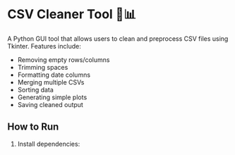 
# CSV Cleaner Tool 🧹📊

A Python GUI tool that allows users to clean and preprocess CSV files using Tkinter. Features include:

- Removing empty rows/columns
- Trimming spaces
- Formatting date columns
- Merging multiple CSVs
- Sorting data
- Generating simple plots
- Saving cleaned output

## How to Run

1. Install dependencies:

